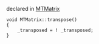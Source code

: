 
declared in [MTMatrix](MTMatrix.hpp.md)

~~~ { .cpp }
void MTMatrix::transpose()
{
	_transposed = ! _transposed;
}
~~~

